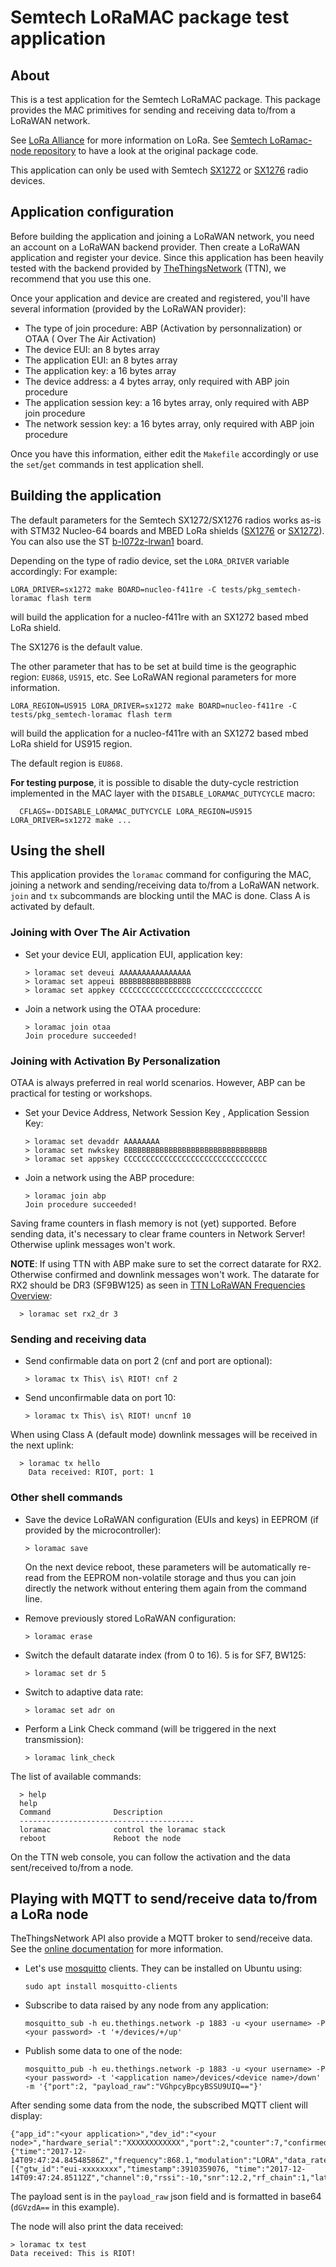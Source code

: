 # Semtech LoRaMAC package test application

## About

This is a test application for the Semtech LoRaMAC package. This package
provides the MAC primitives for sending and receiving data to/from a
LoRaWAN network.

See [LoRa Alliance](https://www.lora-alliance.org/) for more information on LoRa.
See [Semtech LoRamac-node repository](https://github.com/Lora-net/LoRaMac-node)
to have a look at the original package code.

This application can only be used with Semtech
[SX1272](https://semtech.my.salesforce.com/sfc/p/#E0000000JelG/a/440000001NCE/v_VBhk1IolDgxwwnOpcS_vTFxPfSEPQbuneK3mWsXlU) or
[SX1276](https://semtech.my.salesforce.com/sfc/p/#E0000000JelG/a/2R0000001OKs/Bs97dmPXeatnbdoJNVMIDaKDlQz8q1N_gxDcgqi7g2o) radio devices.

## Application configuration

Before building the application and joining a LoRaWAN network, you need an
account on a LoRaWAN backend provider. Then create a LoRaWAN application and
register your device.
Since this application has been heavily tested with the backend provided by
[TheThingsNetwork](https://www.thethingsnetwork.org/) (TTN), we recommend that
you use this one.

Once your application and device are created and registered, you'll have
several information (provided by the LoRaWAN provider):

* The type of join procedure: ABP (Activation by personnalization) or OTAA (
  Over The Air Activation)
* The device EUI: an 8 bytes array
* The application EUI: an 8 bytes array
* The application key: a 16 bytes array
* The device address: a 4 bytes array, only required with ABP join procedure
* The application session key: a 16 bytes array, only required with ABP join procedure
* The network session key: a 16 bytes array, only required with ABP join procedure

Once you have this information, either edit the `Makefile` accordingly or
use the `set`/`get` commands in test application shell.

## Building the application

The default parameters for the Semtech SX1272/SX1276 radios works as-is with
STM32 Nucleo-64 boards and MBED LoRa shields
([SX1276](https://os.mbed.com/components/SX1276MB1xAS/) or
[SX1272](https://os.mbed.com/components/SX1272MB2xAS/)). You can also use the
ST [b-l072z-lrwan1](http://www.st.com/en/evaluation-tools/b-l072z-lrwan1.html)
board.

Depending on the type of radio device, set the `LORA_DRIVER` variable accordingly:
For example:

    LORA_DRIVER=sx1272 make BOARD=nucleo-f411re -C tests/pkg_semtech-loramac flash term

will build the application for a nucleo-f411re with an SX1272 based mbed LoRa shield.

The SX1276 is the default value.

The other parameter that has to be set at build time is the geographic region:
`EU868`, `US915`, etc. See LoRaWAN regional parameters for more information.

    LORA_REGION=US915 LORA_DRIVER=sx1272 make BOARD=nucleo-f411re -C tests/pkg_semtech-loramac flash term

will build the application for a nucleo-f411re with an SX1272 based mbed LoRa shield
for US915 region.

The default region is `EU868`.

**For testing purpose**, it is possible to disable the duty-cycle restriction
implemented in the MAC layer with the `DISABLE_LORAMAC_DUTYCYCLE` macro:

      CFLAGS=-DDISABLE_LORAMAC_DUTYCYCLE LORA_REGION=US915 LORA_DRIVER=sx1272 make ...

## Using the shell

This application provides the `loramac` command for configuring the MAC,
joining a network and sending/receiving data to/from a LoRaWAN network.
`join` and `tx` subcommands are blocking until the MAC is done. Class A
is activated by default.

### Joining with Over The Air Activation

* Set your device EUI, application EUI, application key:

      > loramac set deveui AAAAAAAAAAAAAAAA
      > loramac set appeui BBBBBBBBBBBBBBBB
      > loramac set appkey CCCCCCCCCCCCCCCCCCCCCCCCCCCCCCCC

* Join a network using the OTAA procedure:

      > loramac join otaa
      Join procedure succeeded!

### Joining with Activation By Personalization

OTAA is always preferred in real world scenarios.
However, ABP can be practical for testing or workshops.

* Set your Device Address, Network Session Key , Application Session Key:

      > loramac set devaddr AAAAAAAA
      > loramac set nwkskey BBBBBBBBBBBBBBBBBBBBBBBBBBBBBBBB
      > loramac set appskey CCCCCCCCCCCCCCCCCCCCCCCCCCCCCCCC

* Join a network using the ABP procedure:

      > loramac join abp
      Join procedure succeeded!

Saving frame counters in flash memory is not (yet) supported.
Before sending data, it's necessary to clear frame counters in
Network Server! Otherwise uplink messages won't work.

**NOTE**:
If using TTN with ABP make sure to set the correct datarate for RX2.
Otherwise confirmed and downlink messages won't work.
The datarate for RX2 should be DR3 (SF9BW125) as seen in
[TTN LoRaWAN Frequencies Overview](https://www.thethingsnetwork.org/docs/lorawan/frequency-plans.html):

      > loramac set rx2_dr 3

### Sending and receiving data

* Send confirmable data on port 2 (cnf and port are optional):

      > loramac tx This\ is\ RIOT! cnf 2

* Send unconfirmable data on port 10:

      > loramac tx This\ is\ RIOT! uncnf 10

When using Class A (default mode) downlink messages will be received in
the next uplink:

      > loramac tx hello
        Data received: RIOT, port: 1

### Other shell commands

* Save the device LoRaWAN configuration (EUIs and keys) in EEPROM (if provided
  by the microcontroller):

      > loramac save

  On the next device reboot, these parameters will be automatically re-read
  from the EEPROM non-volatile storage and thus you can join directly the
  network without entering them again from the command line.

* Remove previously stored LoRaWAN configuration:

      > loramac erase

* Switch the default datarate index (from 0 to 16). 5 is for SF7, BW125:

      > loramac set dr 5

* Switch to adaptive data rate:

      > loramac set adr on

* Perform a Link Check command (will be triggered in the next transmission):

      > loramac link_check

The list of available commands:

      > help
      help
      Command              Description
      ---------------------------------------
      loramac              control the loramac stack
      reboot               Reboot the node


On the TTN web console, you can follow the activation and the data
sent/received to/from a node.

## Playing with MQTT to send/receive data to/from a LoRa node

TheThingsNetwork API also provide a MQTT broker to send/receive data.
See the
[online documentation](https://www.thethingsnetwork.org/docs/applications/mqtt/api.html)
for more information.

* Let's use [mosquitto](https://mosquitto.org/) clients. They can be installed
  on Ubuntu using:

      sudo apt install mosquitto-clients

* Subscribe to data raised by any node from any application:

      mosquitto_sub -h eu.thethings.network -p 1883 -u <your username> -P <your password> -t '+/devices/+/up'

* Publish some data to one of the node:

      mosquitto_pub -h eu.thethings.network -p 1883 -u <your username> -P <your password> -t '<application name>/devices/<device name>/down' -m '{"port":2, "payload_raw":"VGhpcyBpcyBSSU9UIQ=="}'

After sending some data from the node, the subscribed MQTT client will display:

    {"app_id":"<your application>","dev_id":"<your node>","hardware_serial":"XXXXXXXXXXXX","port":2,"counter":7,"confirmed":true,"payload_raw":"dGVzdA==","metadata":    {"time":"2017-12-14T09:47:24.84548586Z","frequency":868.1,"modulation":"LORA","data_rate":"SF12BW125","coding_rate":"4/5","gateways":[{"gtw_id":"eui-xxxxxxxx","timestamp":3910359076, "time":"2017-12-14T09:47:24.85112Z","channel":0,"rssi":-10,"snr":12.2,"rf_chain":1,"latitude":48.715027,"longitude":2.2059395,"altitude":157,"location_source":"registry"}]}}

The payload sent is in the `payload_raw` json field and is formatted in base64
(`dGVzdA==` in this example).

The node will also print the data received:

    > loramac tx test
    Data received: This is RIOT!
